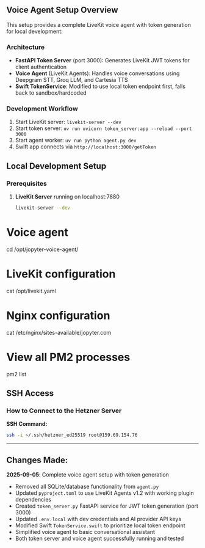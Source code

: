 ## Voice Agent Setup Overview

This setup provides a complete LiveKit voice agent with token generation for local development:

### Architecture
- **FastAPI Token Server** (port 3000): Generates LiveKit JWT tokens for client authentication
- **Voice Agent** (LiveKit Agents): Handles voice conversations using Deepgram STT, Groq LLM, and Cartesia TTS
- **Swift TokenService**: Modified to use local token endpoint first, falls back to sandbox/hardcoded

### Development Workflow
1. Start LiveKit server: `livekit-server --dev`
2. Start token server: `uv run uvicorn token_server:app --reload --port 3000`
3. Start agent worker: `uv run python agent.py dev`
4. Swift app connects via `http://localhost:3000/getToken`

## Local Development Setup

### Prerequisites
1. **LiveKit Server** running on localhost:7880
   ```bash
   livekit-server --dev
   ```

# Voice agent
cd /opt/jopyter-voice-agent/

# LiveKit configuration
cat /opt/livekit.yaml

# Nginx configuration
cat /etc/nginx/sites-available/jopyter.com

# View all PM2 processes
pm2 list


## SSH Access

### How to Connect to the Hetzner Server

**SSH Command:**
```bash
ssh -i ~/.ssh/hetzner_ed25519 root@159.69.154.76
```
---

## Changes Made:

**2025-09-05**: Complete voice agent setup with token generation
- Removed all SQLite/database functionality from `agent.py`
- Updated `pyproject.toml` to use LiveKit Agents v1.2 with working plugin dependencies
- Created `token_server.py` FastAPI service for JWT token generation (port 3000)
- Updated `.env.local` with dev credentials and AI provider API keys
- Modified Swift `TokenService.swift` to prioritize local token endpoint
- Simplified voice agent to basic conversational assistant
- Both token server and voice agent successfully running and tested